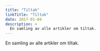 ```yaml
---
title: "Tiltak"
linkTitle: "Tiltak"
date: 2017-01-04
description: >
  En samling av alle artikler om tiltak.
---
```


En samling av alle artikler om tiltak.